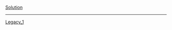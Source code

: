 [Solution](https://app.codility.com/demo/results/trainingJUE43P-G9N/)

***

[Legacy_1](https://app.codility.com/demo/results/trainingM4AJ4H-68D/)